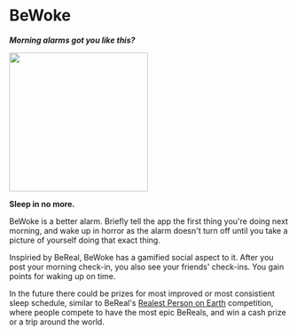 # BeWoke

_**Morning alarms got you like this?**_

<img src="https://github.com/xavierdmello/BeWoke/assets/18093763/1947a95d-1734-469a-867a-4ee093ec3cbb" width=250px/>

**Sleep in no more.**

BeWoke is a better alarm. Briefly tell the app the first thing you're doing next morning, and wake up in horror as the alarm doesn't turn off until you take a picture of yourself doing that exact thing.

Inspiried by BeReal, BeWoke has a gamified social aspect to it. After you post your morning check-in, you also see your friends' check-ins. You gain points for waking up on time.

In the future there could be prizes for most improved or most consistient sleep schedule, similar to BeReal's [Realest Person on Earth](https://www.realestpersononearth.com/) competition, where people compete to have the most epic BeReals, and win a cash prize or a trip around the world.
